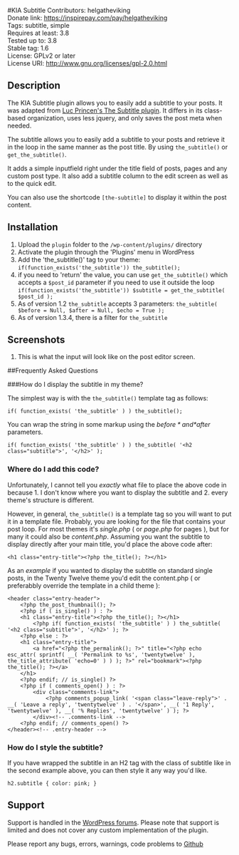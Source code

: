 #KIA Subtitle
Contributors: helgatheviking             
Donate link: https://inspirepay.com/pay/helgatheviking           
Tags: subtitle, simple             
Requires at least: 3.8             
Tested up to: 3.8               
Stable tag: 1.6                         
License: GPLv2 or later           
License URI: http://www.gnu.org/licenses/gpl-2.0.html    

## Description

The KIA Subtitle plugin allows you to easily add a subtitle to your posts. It was  adapted from [Luc Princen's The Subtitle plugin](http://www.to-wonder.com/the-subtitle).  It differs in its class-based organization, uses less jquery, and only saves the post meta when needed.

The subtitle allows you to easily add a subtitle to your posts and retrieve it in the loop in the same manner as the post title. By using `the_subtitle()` or `get_the_subtitle()`.

It adds a simple inputfield right under the title field of posts, pages and any custom post type.  It also add a subtitle column to the edit screen as well as to the quick edit.

You can also use the shortcode `[the-subtitle]` to display it within the post content.

## Installation

1. Upload the `plugin` folder to the `/wp-content/plugins/` directory
1. Activate the plugin through the 'Plugins' menu in WordPress
1. Add the 'the_subtitle()' tag to your theme:
		`if(function_exists('the_subtitle')) the_subtitle();`
1. if you need to 'return' the value, you can use `get_the_subtitle()` which accepts a `$post_id` parameter if you need to use it outside the loop
		`if(function_exists('the_subtitle')) $subtitle = get_the_subtitle( $post_id );`
1. As of version 1.2 `the_subtitle` accepts 3 parameters: `the_subtitle( $before = Null, $after = Null, $echo = True );`
1. As of version 1.3.4, there is a filter for `the_subtitle`

## Screenshots

1. This is what the input will look like on the post editor screen.

##Frequently Asked Questions

###How do I display the subtitle in my theme?

The simplest way is with the `the_subtitle()` template tag as follows:

```
if( function_exists( 'the_subtitle' ) ) the_subtitle();
```

You can wrap the string in some markup using the *$before* and *$after* parameters.

```
if( function_exists( 'the_subtitle' ) ) the_subtitle( '<h2 class="subtitle">', '</h2>' );
```

### Where do I add this code?

Unfortunately, I cannot tell you *exactly* what file to place the above code in because 1. I don't know where you want to display the subtitle and 2. every theme's structure is different.

However, in general, `the_subtitle()` is a template tag so you will want to put it in a template file.  Probably, you are looking for the file that contains your post loop.  For most themes it's *single.php* ( or *page.php* for pages ), but for many it could also be *content.php*.  Assuming you want the subtitle to display directly after your main title, you'd place the above code after:

```
<h1 class="entry-title"><?php the_title(); ?></h1>
```

As an *example* if you wanted to display the subtitle on standard single posts, in the Twenty Twelve theme you'd edit the content.php ( or preferabbly override the template in a child theme ):

```
<header class="entry-header">
	<?php the_post_thumbnail(); ?>
	<?php if ( is_single() ) : ?>
	<h1 class="entry-title"><?php the_title(); ?></h1>
        <?php if( function_exists( 'the_subtitle' ) ) the_subtitle( '<h2 class="subtitle">', '</h2>' ); ?>
	<?php else : ?>
	<h1 class="entry-title">
		<a href="<?php the_permalink(); ?>" title="<?php echo esc_attr( sprintf( __( 'Permalink to %s', 'twentytwelve' ), the_title_attribute( 'echo=0' ) ) ); ?>" rel="bookmark"><?php the_title(); ?></a>
	</h1>
	<?php endif; // is_single() ?>
	<?php if ( comments_open() ) : ?>
		<div class="comments-link">
			<?php comments_popup_link( '<span class="leave-reply">' . __( 'Leave a reply', 'twentytwelve' ) . '</span>', __( '1 Reply', 'twentytwelve' ), __( '% Replies', 'twentytwelve' ) ); ?>
		</div><!-- .comments-link -->
	<?php endif; // comments_open() ?>
</header><!-- .entry-header -->
```

### How do I style the subtitle?

If you have wrapped the subtitle in an H2 tag with the class of subtitle like in the second example above, you can then style it any way you'd like.

```
h2.subtitle { color: pink; }
```

## Support

Support is handled in the [WordPress forums](http://wordpress.org/support/plugin/kia-subtitle). Please note that support is limited and does not cover any custom implementation of the plugin. 

Please report any bugs, errors, warnings, code problems to [Github](https://github.com/helgatheviking/KIA-Subtitle/issues)
